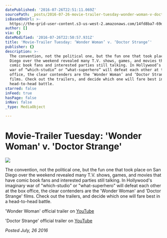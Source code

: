 ```yaml
---
datePublished: '2016-07-26T22:51:11.069Z'
sourcePath: _posts/2016-07-26-movie-trailer-tuesday-wonder-woman-v-doctor-strange.md
isBasedOnUrl: >-
  https://the-grid-user-content.s3-us-west-2.amazonaws.com/14fd8ba7-69d7-47e3-addc-420af4d65806.jpg
author: []
via: {}
dateModified: '2016-07-26T22:50:57.931Z'
title: 'Movie-Trailer Tuesday: ‘Wonder Woman’ v. ‘Doctor Strange’'
publisher: {}
description: >-
  The convention, not the political one, but the fun one that took place on San
  Diego over the weekend revealed many T.V. shows, games, and movies that have
  comic book fans and interested parties still talking. In Hollywood’s imaginary
  war of “which-studio” or “what-superhero” will defeat each other at the box
  office, the clear contenders are the ‘Wonder Woman’ and ‘Doctor Strange’
  films. Check out the trailers, and decide which one will fare best in a
  head-to-head battle.
starred: false
inFeed: true
hasPage: false
inNav: false
_type: MediaObject

---
```

# Movie-Trailer Tuesday: 'Wonder Woman' v. 'Doctor Strange'
![](https://the-grid-user-content.s3-us-west-2.amazonaws.com/14fd8ba7-69d7-47e3-addc-420af4d65806.jpg)

The convention, not the political one, but the fun one that took place on San Diego over the weekend revealed many T.V. shows, games, and movies that have comic book fans and interested parties still talking. In Hollywood's imaginary war of "which-studio" or "what-superhero" will defeat each other at the box office, the clear contenders are the 'Wonder Woman' and 'Doctor Strange' films. Check out the trailers, and decide which one will fare best in a head-to-head battle.

'Wonder Woman' official trailer on [YouTube][0]

'Doctor Strange' official trailer on [YouTube][1]

_Posted July, 26 2016_

[0]: https://www.youtube.com/watch?v=5lGoQhFb4NM
[1]: https://www.youtube.com/watch?v=HSzx-zryEgM
